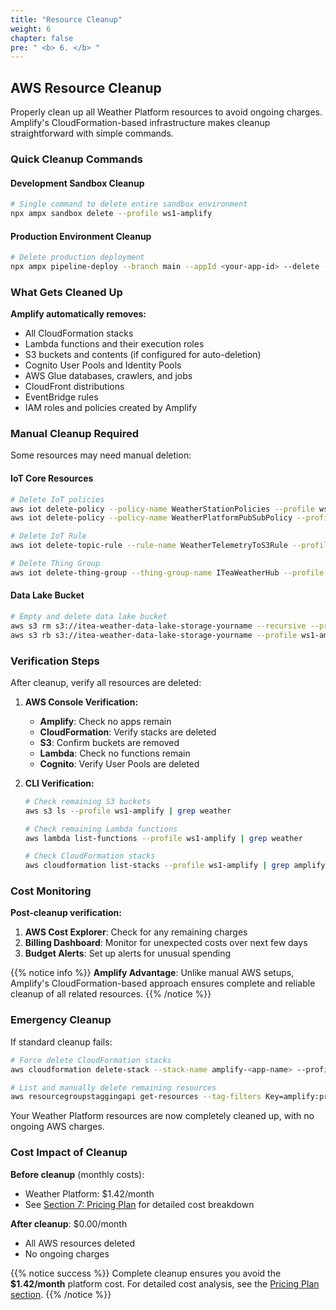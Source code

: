 ```yaml
---
title: "Resource Cleanup"
weight: 6
chapter: false
pre: " <b> 6. </b> "
---
```


## AWS Resource Cleanup

Properly clean up all Weather Platform resources to avoid ongoing charges. Amplify's CloudFormation-based infrastructure makes cleanup straightforward with simple commands.

### Quick Cleanup Commands

#### Development Sandbox Cleanup

```bash
# Single command to delete entire sandbox environment
npx ampx sandbox delete --profile ws1-amplify
```

#### Production Environment Cleanup

```bash
# Delete production deployment
npx ampx pipeline-deploy --branch main --appId <your-app-id> --delete --profile ws1-amplify
```

### What Gets Cleaned Up

**Amplify automatically removes:**

- All CloudFormation stacks
- Lambda functions and their execution roles
- S3 buckets and contents (if configured for auto-deletion)
- Cognito User Pools and Identity Pools
- AWS Glue databases, crawlers, and jobs
- CloudFront distributions
- EventBridge rules
- IAM roles and policies created by Amplify

### Manual Cleanup Required

Some resources may need manual deletion:

#### IoT Core Resources

```bash
# Delete IoT policies
aws iot delete-policy --policy-name WeatherStationPolicies --profile ws1-amplify
aws iot delete-policy --policy-name WeatherPlatformPubSubPolicy --profile ws1-amplify

# Delete IoT Rule
aws iot delete-topic-rule --rule-name WeatherTelemetryToS3Rule --profile ws1-amplify

# Delete Thing Group
aws iot delete-thing-group --thing-group-name ITeaWeatherHub --profile ws1-amplify
```

#### Data Lake Bucket

```bash
# Empty and delete data lake bucket
aws s3 rm s3://itea-weather-data-lake-storage-yourname --recursive --profile ws1-amplify
aws s3 rb s3://itea-weather-data-lake-storage-yourname --profile ws1-amplify
```

### Verification Steps

After cleanup, verify all resources are deleted:

1. **AWS Console Verification:**

   - **Amplify**: Check no apps remain
   - **CloudFormation**: Verify stacks are deleted
   - **S3**: Confirm buckets are removed
   - **Lambda**: Check no functions remain
   - **Cognito**: Verify User Pools are deleted

2. **CLI Verification:**

   ```bash
   # Check remaining S3 buckets
   aws s3 ls --profile ws1-amplify | grep weather

   # Check remaining Lambda functions
   aws lambda list-functions --profile ws1-amplify | grep weather

   # Check CloudFormation stacks
   aws cloudformation list-stacks --profile ws1-amplify | grep amplify
   ```

### Cost Monitoring

**Post-cleanup verification:**

1. **AWS Cost Explorer**: Check for any remaining charges
2. **Billing Dashboard**: Monitor for unexpected costs over next few days
3. **Budget Alerts**: Set up alerts for unusual spending

{{% notice info %}}
**Amplify Advantage**: Unlike manual AWS setups, Amplify's CloudFormation-based approach ensures complete and reliable cleanup of all related resources.
{{% /notice %}}

### Emergency Cleanup

If standard cleanup fails:

```bash
# Force delete CloudFormation stacks
aws cloudformation delete-stack --stack-name amplify-<app-name> --profile ws1-amplify

# List and manually delete remaining resources
aws resourcegroupstaggingapi get-resources --tag-filters Key=amplify:project-name --profile ws1-amplify
```

Your Weather Platform resources are now completely cleaned up, with no ongoing AWS charges.

### Cost Impact of Cleanup

**Before cleanup** (monthly costs):

- Weather Platform: $1.42/month
- See [Section 7: Pricing Plan](../7-pricingplan/) for detailed cost breakdown

**After cleanup**: $0.00/month

- All AWS resources deleted
- No ongoing charges

{{% notice success %}}
Complete cleanup ensures you avoid the **$1.42/month** platform cost. For detailed cost analysis, see the [Pricing Plan section](../7-pricingplan/).
{{% /notice %}}
